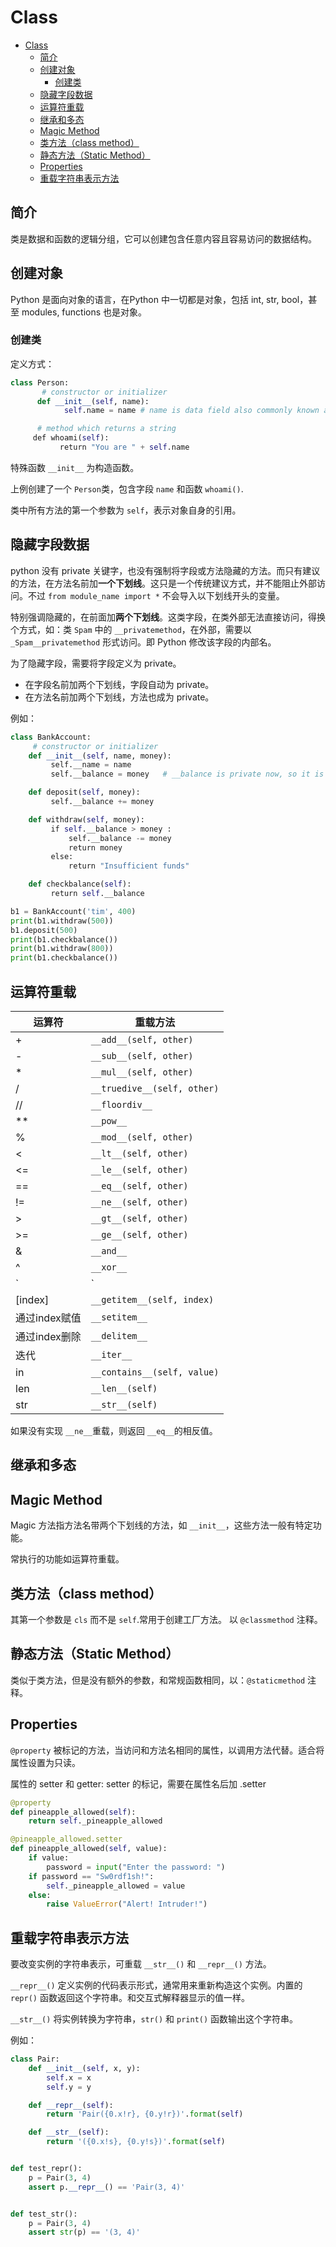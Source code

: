 # Class

- [Class](#class)
  - [简介](#%e7%ae%80%e4%bb%8b)
  - [创建对象](#%e5%88%9b%e5%bb%ba%e5%af%b9%e8%b1%a1)
    - [创建类](#%e5%88%9b%e5%bb%ba%e7%b1%bb)
  - [隐藏字段数据](#%e9%9a%90%e8%97%8f%e5%ad%97%e6%ae%b5%e6%95%b0%e6%8d%ae)
  - [运算符重载](#%e8%bf%90%e7%ae%97%e7%ac%a6%e9%87%8d%e8%bd%bd)
  - [继承和多态](#%e7%bb%a7%e6%89%bf%e5%92%8c%e5%a4%9a%e6%80%81)
  - [Magic Method](#magic-method)
  - [类方法（class method）](#%e7%b1%bb%e6%96%b9%e6%b3%95class-method)
  - [静态方法（Static Method）](#%e9%9d%99%e6%80%81%e6%96%b9%e6%b3%95static-method)
  - [Properties](#properties)
  - [重载字符串表示方法](#%e9%87%8d%e8%bd%bd%e5%ad%97%e7%ac%a6%e4%b8%b2%e8%a1%a8%e7%a4%ba%e6%96%b9%e6%b3%95)

## 简介

类是数据和函数的逻辑分组，它可以创建包含任意内容且容易访问的数据结构。

## 创建对象

Python 是面向对象的语言，在Python 中一切都是对象，包括 int, str, bool，甚至 modules, functions 也是对象。

### 创建类

定义方式：

```py
class Person:
       # constructor or initializer
      def __init__(self, name):
            self.name = name # name is data field also commonly known as instance variables

      # method which returns a string
     def whoami(self):
           return "You are " + self.name
```

特殊函数 `__init__` 为构造函数。

上例创建了一个 `Person`类，包含字段 `name` 和函数 `whoami()`.

类中所有方法的第一个参数为 `self`，表示对象自身的引用。

## 隐藏字段数据

python 没有 private 关键字，也没有强制将字段或方法隐藏的方法。而只有建议的方法，在方法名前加**一个下划线**。这只是一个传统建议方式，并不能阻止外部访问。不过 `from module_name import *` 不会导入以下划线开头的变量。

特别强调隐藏的，在前面加**两个下划线**。这类字段，在类外部无法直接访问，得换个方式，如：类 `Spam` 中的 `__privatemethod`，在外部，需要以 `_Spam__privatemethod` 形式访问。即 Python 修改该字段的内部名。

为了隐藏字段，需要将字段定义为 private。

- 在字段名前加两个下划线，字段自动为 private。
- 在方法名前加两个下划线，方法也成为 private。

例如：

```py
class BankAccount:
     # constructor or initializer
    def __init__(self, name, money):
         self.__name = name
         self.__balance = money   # __balance is private now, so it is only accessible inside the class

    def deposit(self, money):
         self.__balance += money

    def withdraw(self, money):
         if self.__balance > money :
             self.__balance -= money
             return money
         else:
             return "Insufficient funds"

    def checkbalance(self):
         return self.__balance

b1 = BankAccount('tim', 400)
print(b1.withdraw(500))
b1.deposit(500)
print(b1.checkbalance())
print(b1.withdraw(800))
print(b1.checkbalance())
```

## 运算符重载

| 运算符        | 重载方法                    |
| ------------- | --------------------------- |
| +             | `__add__(self, other)`      |
| -             | `__sub__(self, other)`      |
| *             | `__mul__(self, other)`      |
| /             | `__truedive__(self, other)` |
| //            | `__floordiv__`              |
| **            | `__pow__`                   |
| %             | `__mod__(self, other)`      |
| <             | `__lt__(self, other)`       |
| <=            | `__le__(self, other)`       |
| ==            | `__eq__(self, other)`       |
| !=            | `__ne__(self, other)`       |
| >             | `__gt__(self, other)`       |
| >=            | `__ge__(self, other)`       |
| &             | `__and__`                   |
| ^             | `__xor__`                   |
| `|`           | `__or__`                    |
| [index]       | `__getitem__(self, index)`  |
| 通过index赋值 | `__setitem__`               |
| 通过index删除 | `__delitem__`               |
| 迭代          | `__iter__`                  |
| in            | `__contains__(self, value)` |
| len           | `__len__(self)`             |
| str           | `__str__(self)`             |

如果没有实现 `__ne__`重载，则返回 `__eq__`的相反值。

## 继承和多态

## Magic Method

Magic 方法指方法名带两个下划线的方法，如 `__init__`，这些方法一般有特定功能。

常执行的功能如运算符重载。

## 类方法（class method）

其第一个参数是 `cls` 而不是 `self`.常用于创建工厂方法。
以 `@classmethod` 注释。

## 静态方法（Static Method）

类似于类方法，但是没有额外的参数，和常规函数相同，以：`@staticmethod` 注释。

## Properties

`@property`
被标记的方法，当访问和方法名相同的属性，以调用方法代替。适合将属性设置为只读。

属性的 setter 和 getter:
setter 的标记，需要在属性名后加 .setter

```py
@property
def pineapple_allowed(self):
    return self._pineapple_allowed

@pineapple_allowed.setter
def pineapple_allowed(self, value):
    if value:
        password = input("Enter the password: ")
    if password == "Sw0rdf1sh!":
        self._pineapple_allowed = value
    else:
        raise ValueError("Alert! Intruder!")
```

## 重载字符串表示方法

要改变实例的字符串表示，可重载 `__str__()` 和 `__repr__()` 方法。

`__repr__()` 定义实例的代码表示形式，通常用来重新构造这个实例。内置的 `repr()` 函数返回这个字符串。和交互式解释器显示的值一样。

`__str__()` 将实例转换为字符串，`str()` 和 `print()` 函数输出这个字符串。

例如：

```py
class Pair:
    def __init__(self, x, y):
        self.x = x
        self.y = y

    def __repr__(self):
        return 'Pair({0.x!r}, {0.y!r})'.format(self)

    def __str__(self):
        return '({0.x!s}, {0.y!s})'.format(self)


def test_repr():
    p = Pair(3, 4)
    assert p.__repr__() == 'Pair(3, 4)'


def test_str():
    p = Pair(3, 4)
    assert str(p) == '(3, 4)'
```